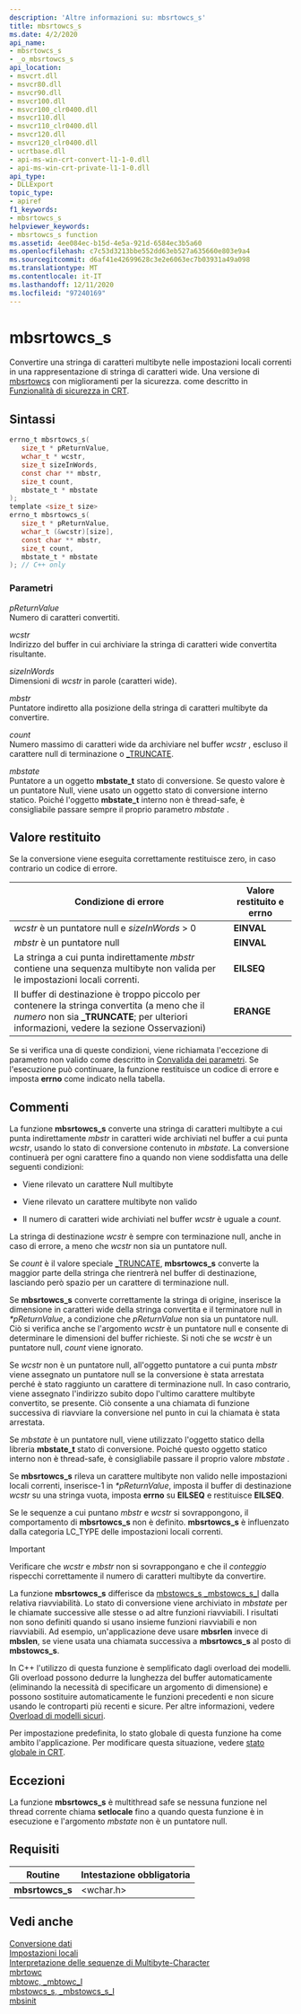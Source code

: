 ```yaml
---
description: 'Altre informazioni su: mbsrtowcs_s'
title: mbsrtowcs_s
ms.date: 4/2/2020
api_name:
- mbsrtowcs_s
- _o_mbsrtowcs_s
api_location:
- msvcrt.dll
- msvcr80.dll
- msvcr90.dll
- msvcr100.dll
- msvcr100_clr0400.dll
- msvcr110.dll
- msvcr110_clr0400.dll
- msvcr120.dll
- msvcr120_clr0400.dll
- ucrtbase.dll
- api-ms-win-crt-convert-l1-1-0.dll
- api-ms-win-crt-private-l1-1-0.dll
api_type:
- DLLExport
topic_type:
- apiref
f1_keywords:
- mbsrtowcs_s
helpviewer_keywords:
- mbsrtowcs_s function
ms.assetid: 4ee084ec-b15d-4e5a-921d-6584ec3b5a60
ms.openlocfilehash: c7c53d3213bbe552dd63eb527a635660e803e9a4
ms.sourcegitcommit: d6af41e42699628c3e2e6063ec7b03931a49a098
ms.translationtype: MT
ms.contentlocale: it-IT
ms.lasthandoff: 12/11/2020
ms.locfileid: "97240169"
---
```

# <a name="mbsrtowcs_s"></a>mbsrtowcs_s

Convertire una stringa di caratteri multibyte nelle impostazioni locali correnti in una rappresentazione di stringa di caratteri wide. Una versione di [mbsrtowcs](mbsrtowcs.md) con miglioramenti per la sicurezza. come descritto in [Funzionalità di sicurezza in CRT](../../c-runtime-library/security-features-in-the-crt.md).

## <a name="syntax"></a>Sintassi

```C
errno_t mbsrtowcs_s(
   size_t * pReturnValue,
   wchar_t * wcstr,
   size_t sizeInWords,
   const char ** mbstr,
   size_t count,
   mbstate_t * mbstate
);
template <size_t size>
errno_t mbsrtowcs_s(
   size_t * pReturnValue,
   wchar_t (&wcstr)[size],
   const char ** mbstr,
   size_t count,
   mbstate_t * mbstate
); // C++ only
```

### <a name="parameters"></a>Parametri

*pReturnValue*<br/>
Numero di caratteri convertiti.

*wcstr*<br/>
Indirizzo del buffer in cui archiviare la stringa di caratteri wide convertita risultante.

*sizeInWords*<br/>
Dimensioni di *wcstr* in parole (caratteri wide).

*mbstr*<br/>
Puntatore indiretto alla posizione della stringa di caratteri multibyte da convertire.

*count*<br/>
Numero massimo di caratteri wide da archiviare nel buffer *wcstr* , escluso il carattere null di terminazione o [_TRUNCATE](../../c-runtime-library/truncate.md).

*mbstate*<br/>
Puntatore a un oggetto **mbstate_t** stato di conversione. Se questo valore è un puntatore Null, viene usato un oggetto stato di conversione interno statico. Poiché l'oggetto **mbstate_t** interno non è thread-safe, è consigliabile passare sempre il proprio parametro *mbstate* .

## <a name="return-value"></a>Valore restituito

Se la conversione viene eseguita correttamente restituisce zero, in caso contrario un codice di errore.

|Condizione di errore|Valore restituito e **errno**|
|---------------------|------------------------------|
|*wcstr* è un puntatore null e *sizeInWords* > 0|**EINVAL**|
|*mbstr* è un puntatore null|**EINVAL**|
|La stringa a cui punta indirettamente *mbstr* contiene una sequenza multibyte non valida per le impostazioni locali correnti.|**EILSEQ**|
|Il buffer di destinazione è troppo piccolo per contenere la stringa convertita (a meno che il *numero* non sia **_TRUNCATE**; per ulteriori informazioni, vedere la sezione Osservazioni)|**ERANGE**|

Se si verifica una di queste condizioni, viene richiamata l'eccezione di parametro non valido come descritto in [Convalida dei parametri](../../c-runtime-library/parameter-validation.md). Se l'esecuzione può continuare, la funzione restituisce un codice di errore e imposta **errno** come indicato nella tabella.

## <a name="remarks"></a>Commenti

La funzione **mbsrtowcs_s** converte una stringa di caratteri multibyte a cui punta indirettamente *mbstr* in caratteri wide archiviati nel buffer a cui punta *wcstr*, usando lo stato di conversione contenuto in *mbstate*. La conversione continuerà per ogni carattere fino a quando non viene soddisfatta una delle seguenti condizioni:

- Viene rilevato un carattere Null multibyte

- Viene rilevato un carattere multibyte non valido

- Il numero di caratteri wide archiviati nel buffer *wcstr* è uguale a *count*.

La stringa di destinazione *wcstr* è sempre con terminazione null, anche in caso di errore, a meno che *wcstr* non sia un puntatore null.

Se *count* è il valore speciale [_TRUNCATE](../../c-runtime-library/truncate.md), **mbsrtowcs_s** converte la maggior parte della stringa che rientrerà nel buffer di destinazione, lasciando però spazio per un carattere di terminazione null.

Se **mbsrtowcs_s** converte correttamente la stringa di origine, inserisce la dimensione in caratteri wide della stringa convertita e il terminatore null in *&#42;pReturnValue*, a condizione che *pReturnValue* non sia un puntatore null. Ciò si verifica anche se l'argomento *wcstr* è un puntatore null e consente di determinare le dimensioni del buffer richieste. Si noti che se *wcstr* è un puntatore null, *count* viene ignorato.

Se *wcstr* non è un puntatore null, all'oggetto puntatore a cui punta *mbstr* viene assegnato un puntatore null se la conversione è stata arrestata perché è stato raggiunto un carattere di terminazione null. In caso contrario, viene assegnato l'indirizzo subito dopo l'ultimo carattere multibyte convertito, se presente. Ciò consente a una chiamata di funzione successiva di riavviare la conversione nel punto in cui la chiamata è stata arrestata.

Se *mbstate* è un puntatore null, viene utilizzato l'oggetto statico della libreria **mbstate_t** stato di conversione. Poiché questo oggetto statico interno non è thread-safe, è consigliabile passare il proprio valore *mbstate* .

Se **mbsrtowcs_s** rileva un carattere multibyte non valido nelle impostazioni locali correnti, inserisce-1 in *&#42;pReturnValue*, imposta il buffer di destinazione *wcstr* su una stringa vuota, imposta **errno** su **EILSEQ** e restituisce **EILSEQ**.

Se le sequenze a cui puntano *mbstr* e *wcstr* si sovrappongono, il comportamento di **mbsrtowcs_s** non è definito. **mbsrtowcs_s** è influenzato dalla categoria LC_TYPE delle impostazioni locali correnti.

> [!IMPORTANT]
> Verificare che *wcstr* e *mbstr* non si sovrappongano e che il *conteggio* rispecchi correttamente il numero di caratteri multibyte da convertire.

La funzione **mbsrtowcs_s** differisce da [mbstowcs_s _mbstowcs_s_l](mbstowcs-s-mbstowcs-s-l.md) dalla relativa riavviabilità. Lo stato di conversione viene archiviato in *mbstate* per le chiamate successive alle stesse o ad altre funzioni riavviabili. I risultati non sono definiti quando si usano insieme funzioni riavviabili e non riavviabili. Ad esempio, un'applicazione deve usare **mbsrlen** invece di **mbslen**, se viene usata una chiamata successiva a **mbsrtowcs_s** al posto di **mbstowcs_s**.

In C++ l'utilizzo di questa funzione è semplificato dagli overload dei modelli. Gli overload possono dedurre la lunghezza del buffer automaticamente (eliminando la necessità di specificare un argomento di dimensione) e possono sostituire automaticamente le funzioni precedenti e non sicure usando le controparti più recenti e sicure. Per altre informazioni, vedere [Overload di modelli sicuri](../../c-runtime-library/secure-template-overloads.md).

Per impostazione predefinita, lo stato globale di questa funzione ha come ambito l'applicazione. Per modificare questa situazione, vedere [stato globale in CRT](../global-state.md).

## <a name="exceptions"></a>Eccezioni

La funzione **mbsrtowcs_s** è multithread safe se nessuna funzione nel thread corrente chiama **setlocale** fino a quando questa funzione è in esecuzione e l'argomento *mbstate* non è un puntatore null.

## <a name="requirements"></a>Requisiti

|Routine|Intestazione obbligatoria|
|-------------|---------------------|
|**mbsrtowcs_s**|\<wchar.h>|

## <a name="see-also"></a>Vedi anche

[Conversione dati](../../c-runtime-library/data-conversion.md)<br/>
[Impostazioni locali](../../c-runtime-library/locale.md)<br/>
[Interpretazione delle sequenze di Multibyte-Character](../../c-runtime-library/interpretation-of-multibyte-character-sequences.md)<br/>
[mbrtowc](mbrtowc.md)<br/>
[mbtowc, _mbtowc_l](mbtowc-mbtowc-l.md)<br/>
[mbstowcs_s, _mbstowcs_s_l](mbstowcs-s-mbstowcs-s-l.md)<br/>
[mbsinit](mbsinit.md)<br/>
